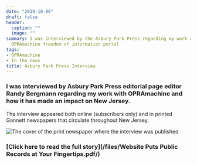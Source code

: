 ```yaml
---
date: "2019-10-06"
draft: false
header:
  caption: ""
  image: ""
summary: I was interviewed by the Asbury Park Press regarding my work creating the
  OPRAmachine freedom of information portal
tags:
- OPRAmachine
- In the news
title: Asbury Park Press Interview
---
```

### I was interviewed by Asbury Park Press editorial page editor Randy Bergmann regarding my work with OPRAmachine and how it has made an impact on New Jersey.

The interview appeared both online (subscribers only) and in printed Gannett newspapers that circulate throughout New Jersey.

![The cover of the print newspaper where the interview was published](/img/APParticle.jpg)

### [Click here to read the full story](/files/Website Puts Public Records at Your Fingertips.pdf/)
